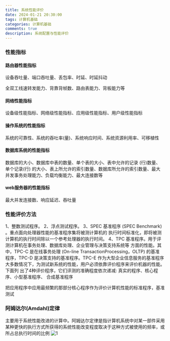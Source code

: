 ```yaml
---
title: 系统性能评价
date: 2024-01-21 20:30:00
tags: 计算机基础
categories: 计算机基础
comments: true
description: 系统配置与性能评价
---
```


### 性能指标

#### 路由器性能指标

设备吞吐量、端口吞吐量、丢包率、时延、时延抖动

全双工线速转发能力、背靠背帧数、路由表能力、背板能力等

#### 网络性能指标
设备级性能指标、网络级性能指标、应用级性能指标、用户级性能指标

#### 操作系统的性能指标
系统的可靠性、系统的吞吐率(量)、系统响应时间、系统资源利用率、可移植性

#### 数据库系统的性能指标
数据库的大小、数据库中表的数量、单个表的大小、表中允许的记录 (行)数量、单个记录(行) 的大小、表上所允许的索引数量、数据库所允许的索引数量、最大并发事务处理能力、负载均衡能力、最大连接数等

#### web服务器的性能指标
最大并发连接数、响应延迟、吞吐量

### 性能评价方法
1、整数测试程序。
2、浮点测试程序。
3、SPEC 基准程序 (SPEC Benchmark) 。重点面向处理器性能的基准程序集将被测计算机的
执行时间标准化，即将被测计算机的执行时间除以一个参考处理器的执行时间。
4、TPC 基准程序。用于评测计算机在事务处理、数据库处理、企业管理与决策支持系统等
方面的性能。其中，TPC-C 是在线事务处理 (On-line TransactionProcessing，OLTP) 的基准
程序，TPC-D 是决策支持的基准程序。TPC-E 作为大型企业信息服务的基准程序
大多数情况下，为测试新系统的性能，用户必须依靠评价程序来评价机器的性能。下面列
出了4种评价程序，它们评测的准确程度依次递减: 真实的程序、核心程序、小型基准程序、
合成基准程序

把应用程序中应用最频繁的那部分核心程序作为评价计算机性能的标准程序，基准测试

### 阿姆达尔(Amdahl)定律
主要用于系统性能改进的计算中。阿姆达尔定律是指计算机系统中对某一部件采用某种更快的执行方式所获得的系统性能改变程度取决于这种方式被使用的频率，或所占总执行时间的比例
![1](1.jpg)